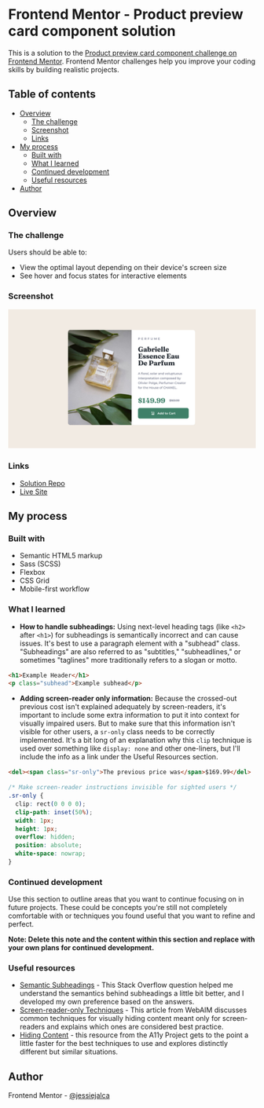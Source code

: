 # Frontend Mentor - Product preview card component solution

This is a solution to the [Product preview card component challenge on Frontend Mentor](https://www.frontendmentor.io/challenges/product-preview-card-component-GO7UmttRfa). Frontend Mentor challenges help you improve your coding skills by building realistic projects.

## Table of contents

- [Overview](#overview)
  - [The challenge](#the-challenge)
  - [Screenshot](#screenshot)
  - [Links](#links)
- [My process](#my-process)
  - [Built with](#built-with)
  - [What I learned](#what-i-learned)
  - [Continued development](#continued-development)
  - [Useful resources](#useful-resources)
- [Author](#author)

## Overview

### The challenge

Users should be able to:

- View the optimal layout depending on their device's screen size
- See hover and focus states for interactive elements

### Screenshot

![](../../images/product-preview-card-component.jpg)

### Links

- [Solution Repo](https://github.com/jessiejalca/frontend-mentor-challenges/tree/main/challenges/product-preview-card-component-main)
- [Live Site](https://jessiejalca.github.io/frontend-mentor-challenges/challenges/product-preview-card-component-main/index.html)

## My process

### Built with

- Semantic HTML5 markup
- Sass (SCSS)
- Flexbox
- CSS Grid
- Mobile-first workflow

### What I learned

- **How to handle subheadings:** Using next-level heading tags (like `<h2>` after `<h1>`) for subheadings is semantically incorrect and can cause issues. It's best to use a paragraph element with a "subhead" class. "Subheadings" are also referred to as "subtitles," "subheadlines," or sometimes "taglines" more traditionally refers to a slogan or motto.

```html
<h1>Example Header</h1>
<p class="subhead">Example subhead</p>
```

- **Adding screen-reader only information:** Because the crossed-out previous cost isn't explained adequately by screen-readers, it's important to include some extra information to put it into context for visually impaired users. But to make sure that this information isn't visible for other users, a `sr-only` class needs to be correctly implemented. It's a bit long of an explanation why this `clip` technique is used over something like `display: none` and other one-liners, but I'll include the info as a link under the Useful Resources section.

```html
<del><span class="sr-only">The previous price was</span>$169.99</del>
```

```css
/* Make screen-reader instructions invisible for sighted users */
.sr-only {
  clip: rect(0 0 0 0);
  clip-path: inset(50%);
  width: 1px;
  height: 1px;
  overflow: hidden;
  position: absolute;
  white-space: nowrap;
}
```

### Continued development

Use this section to outline areas that you want to continue focusing on in future projects. These could be concepts you're still not completely comfortable with or techniques you found useful that you want to refine and perfect.

**Note: Delete this note and the content within this section and replace with your own plans for continued development.**

### Useful resources

- [Semantic Subheadings](https://stackoverflow.com/questions/3910419/semantic-structure-in-html-subtitles-pre-html5) - This Stack Overflow question helped me understand the semantics behind subheadings a little bit better, and I developed my own preference based on the answers.
- [Screen-reader-only Techniques](https://webaim.org/techniques/css/invisiblecontent/) - This article from WebAIM discusses common techniques for visually hiding content meant only for screen-readers and explains which ones are considered best practice.
- [Hiding Content](https://www.a11yproject.com/posts/how-to-hide-content/) - this resource from the A11y Project gets to the point a little faster for the best techniques to use and explores distinctly different but similar situations.

## Author

Frontend Mentor - [@jessiejalca](https://www.frontendmentor.io/profile/jessiejalca)
